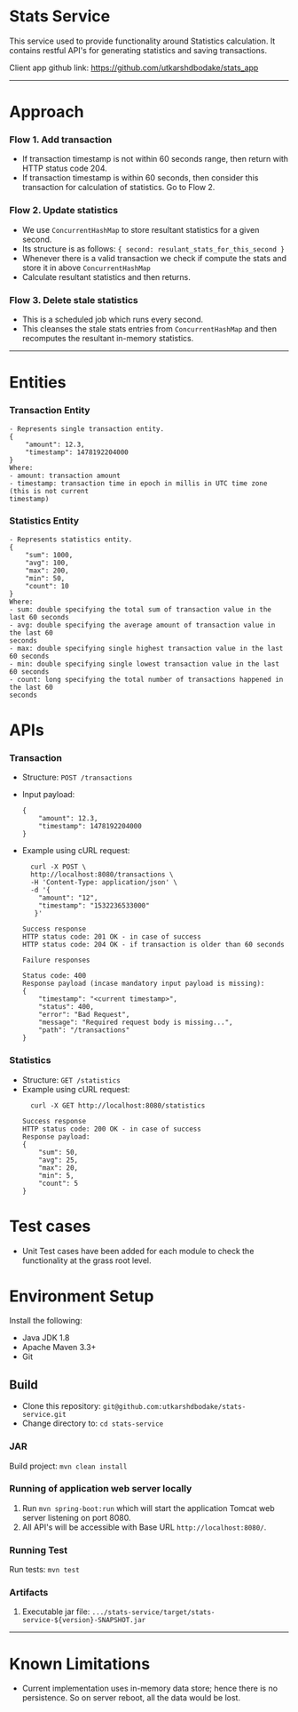 # Stats Service

This service used to provide functionality around Statistics calculation. It contains restful API's for generating statistics and saving transactions.

Client app github link: https://github.com/utkarshdbodake/stats_app

-----

# Approach
### Flow 1. Add transaction
- If transaction timestamp is not within 60 seconds range, then return with HTTP status code 204.
- If transaction timestamp is within 60 seconds, then consider this transaction for calculation of statistics. Go to Flow 2.

### Flow 2. Update statistics
- We use `ConcurrentHashMap` to store resultant statistics for a given second.
- Its structure is as follows:  `{ second: resulant_stats_for_this_second }`
- Whenever there is a valid transaction we check if compute the stats and store it in above `ConcurrentHashMap`
- Calculate resultant statistics and then returns.

### Flow 3. Delete stale statistics
- This is a scheduled job which runs every second.
- This cleanses the stale stats entries from `ConcurrentHashMap` and then recomputes the resultant in-memory statistics.

----
# Entities
### Transaction Entity
```
- Represents single transaction entity.
{
	"amount": 12.3,
	"timestamp": 1478192204000
}
Where:
- amount: transaction amount
- timestamp: transaction time in epoch in millis in UTC time zone (this is not current
timestamp)
```

### Statistics Entity
```
- Represents statistics entity.
{
	"sum": 1000,
	"avg": 100,
	"max": 200,
	"min": 50,
	"count": 10
}
Where:
- sum: double specifying the total sum of transaction value in the last 60 seconds
- avg: double specifying the average amount of transaction value in the last 60
seconds
- max: double specifying single highest transaction value in the last 60 seconds
- min: double specifying single lowest transaction value in the last 60 seconds
- count: long specifying the total number of transactions happened in the last 60
seconds
```

# APIs
### Transaction
- Structure: ```POST /transactions```
- Input payload:
    ```
    {
		"amount": 12.3,
		"timestamp": 1478192204000
	}
    ```
- Example using cURL request:
    ```
	  curl -X POST \
	  http://localhost:8080/transactions \
	  -H 'Content-Type: application/json' \
	  -d '{
		"amount": "12",
		"timestamp": "1532236533000"
	   }'
    ```
    ```
    Success response
    HTTP status code: 201 OK - in case of success
    HTTP status code: 204 OK - if transaction is older than 60 seconds
  
    ```

    ```
    Failure responses
    
    Status code: 400
    Response payload (incase mandatory input payload is missing):
    {
	    "timestamp": "<current timestamp>",
	    "status": 400,
	    "error": "Bad Request",
	    "message": "Required request body is missing...",
	    "path": "/transactions"
	}
    ```

### Statistics
- Structure: ```GET /statistics```
- Example using cURL request:
    ```
	  curl -X GET http://localhost:8080/statistics
    ```
    ```
    Success response
    HTTP status code: 200 OK - in case of success
	Response payload:
	{
	    "sum": 50,
	    "avg": 25,
	    "max": 20,
	    "min": 5,
	    "count": 5
	}
    ```
# Test cases

- Unit Test cases have been added for each module to check the functionality at the grass root level.

# Environment Setup
Install the following:
 - Java JDK 1.8
 - Apache Maven 3.3+
 - Git

## Build
* Clone this repository: `git@github.com:utkarshdbodake/stats-service.git`
* Change directory to: `cd stats-service`

### JAR
Build project: `mvn clean install`

### Running of application web server locally
1. Run ``mvn spring-boot:run`` which will start the application Tomcat web server listening on port 8080.
2. All API's will be accessible with Base URL `http://localhost:8080/`.


### Running Test
Run tests: `mvn test`

### Artifacts
1. Executable jar file: `.../stats-service/target/stats-service-${version}-SNAPSHOT.jar`

-----
# Known Limitations
 - Current implementation uses in-memory data store; hence there is no persistence. So on server reboot, all the data would be lost.
